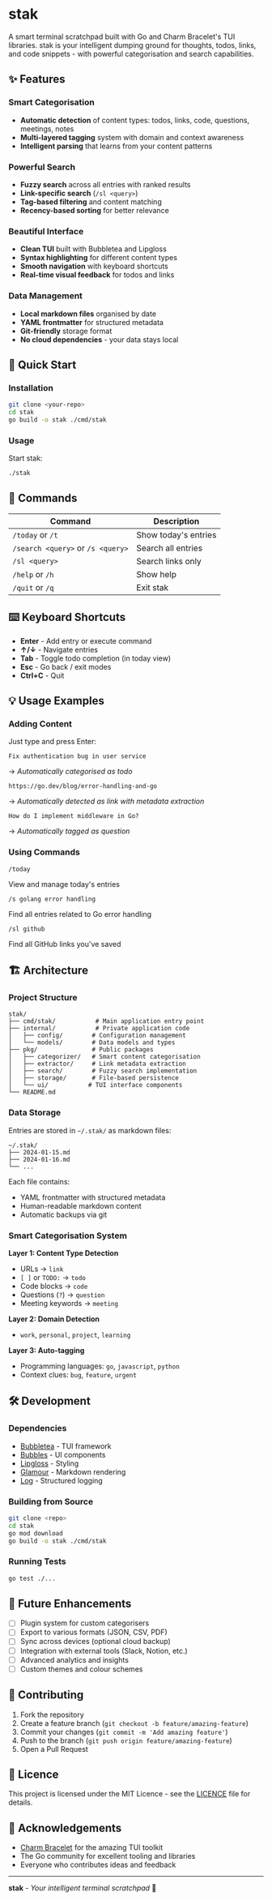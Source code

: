 # stak 

A smart terminal scratchpad built with Go and Charm Bracelet's TUI libraries. stak is your intelligent dumping ground for thoughts, todos, links, and code snippets - with powerful categorisation and search capabilities.

## ✨ Features

### Smart Categorisation
- **Automatic detection** of content types: todos, links, code, questions, meetings, notes
- **Multi-layered tagging** system with domain and context awareness  
- **Intelligent parsing** that learns from your content patterns

### Powerful Search
- **Fuzzy search** across all entries with ranked results
- **Link-specific search** (`/sl <query>`)  
- **Tag-based filtering** and content matching
- **Recency-based sorting** for better relevance

### Beautiful Interface
- **Clean TUI** built with Bubbletea and Lipgloss
- **Syntax highlighting** for different content types
- **Smooth navigation** with keyboard shortcuts
- **Real-time visual feedback** for todos and links

### Data Management  
- **Local markdown files** organised by date
- **YAML frontmatter** for structured metadata
- **Git-friendly** storage format
- **No cloud dependencies** - your data stays local

## 🚀 Quick Start

### Installation

```bash
git clone <your-repo>
cd stak
go build -o stak ./cmd/stak
```

### Usage

Start stak:
```bash
./stak
```

## 📖 Commands

| Command | Description |
|---------|-------------|
| `/today` or `/t` | Show today's entries |
| `/search <query>` or `/s <query>` | Search all entries |  
| `/sl <query>` | Search links only |
| `/help` or `/h` | Show help |
| `/quit` or `/q` | Exit stak |

## ⌨️ Keyboard Shortcuts

- **Enter** - Add entry or execute command
- **↑/↓** - Navigate entries  
- **Tab** - Toggle todo completion (in today view)
- **Esc** - Go back / exit modes
- **Ctrl+C** - Quit

## 💡 Usage Examples

### Adding Content

Just type and press Enter:

```
Fix authentication bug in user service
```
→ *Automatically categorised as todo*

```  
https://go.dev/blog/error-handling-and-go
```
→ *Automatically detected as link with metadata extraction*

```
How do I implement middleware in Go?
```
→ *Automatically tagged as question*

### Using Commands

```
/today
```
View and manage today's entries

```
/s golang error handling  
```
Find all entries related to Go error handling

```
/sl github
```
Find all GitHub links you've saved

## 🏗️ Architecture

### Project Structure
```
stak/
├── cmd/stak/           # Main application entry point
├── internal/           # Private application code  
│   ├── config/        # Configuration management
│   └── models/        # Data models and types
├── pkg/               # Public packages
│   ├── categorizer/   # Smart content categorisation
│   ├── extractor/     # Link metadata extraction  
│   ├── search/        # Fuzzy search implementation
│   ├── storage/       # File-based persistence
│   └── ui/           # TUI interface components
└── README.md
```

### Data Storage

Entries are stored in `~/.stak/` as markdown files:

```
~/.stak/
├── 2024-01-15.md
├── 2024-01-16.md
└── ...
```

Each file contains:
- YAML frontmatter with structured metadata
- Human-readable markdown content
- Automatic backups via git

### Smart Categorisation System

**Layer 1: Content Type Detection**
- URLs → `link` 
- `[ ]` or `TODO:` → `todo`
- Code blocks → `code`
- Questions (`?`) → `question`
- Meeting keywords → `meeting`

**Layer 2: Domain Detection**  
- `work`, `personal`, `project`, `learning`

**Layer 3: Auto-tagging**
- Programming languages: `go`, `javascript`, `python`
- Context clues: `bug`, `feature`, `urgent`

## 🛠️ Development

### Dependencies
- [Bubbletea](https://github.com/charmbracelet/bubbletea) - TUI framework
- [Bubbles](https://github.com/charmbracelet/bubbles) - UI components  
- [Lipgloss](https://github.com/charmbracelet/lipgloss) - Styling
- [Glamour](https://github.com/charmbracelet/glamour) - Markdown rendering
- [Log](https://github.com/charmbracelet/log) - Structured logging

### Building from Source

```bash
git clone <repo>
cd stak
go mod download
go build -o stak ./cmd/stak
```

### Running Tests

```bash  
go test ./...
```

## 🔮 Future Enhancements

- [ ] Plugin system for custom categorisers
- [ ] Export to various formats (JSON, CSV, PDF)
- [ ] Sync across devices (optional cloud backup)
- [ ] Integration with external tools (Slack, Notion, etc.)
- [ ] Advanced analytics and insights
- [ ] Custom themes and colour schemes

## 🤝 Contributing

1. Fork the repository
2. Create a feature branch (`git checkout -b feature/amazing-feature`)
3. Commit your changes (`git commit -m 'Add amazing feature'`)
4. Push to the branch (`git push origin feature/amazing-feature`)
5. Open a Pull Request

## 📄 Licence

This project is licensed under the MIT Licence - see the [LICENCE](LICENCE) file for details.

## 🙏 Acknowledgements

- [Charm Bracelet](https://charm.sh) for the amazing TUI toolkit
- The Go community for excellent tooling and libraries
- Everyone who contributes ideas and feedback

---

**stak** - *Your intelligent terminal scratchpad* 🚀
